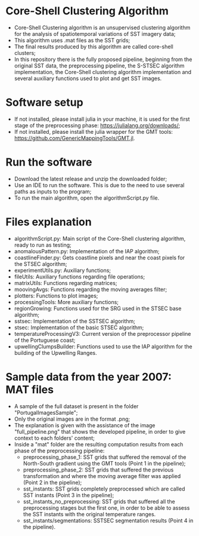 # Core-Shell Clustering Algorithm

* Core-Shell Clustering algorithm is an unsupervised clustering algorithm for the analysis of spatiotemporal variations of SST imagery data;
* This algorithm uses .mat files as the SST grids;
* The final results produced by this algorithm are called core-shell clusters;
* In this repository there is the fully proposed pipeline, beginning from the original SST data, the preprocessing pipeline, the S-STSEC algorithm implementation, the Core-Shell clustering algorithm implementation and several auxiliary functions used to plot and get SST images.

# Software setup

* If not installed, please install julia in your machine, it is used for the first stage of the preprocessing phase: https://julialang.org/downloads/;
* If not installed, please install the julia wrapper for the GMT tools: https://github.com/GenericMappingTools/GMT.jl.

# Run the software

* Download the latest release and unzip the downloaded folder;
* Use an IDE to run the software. This is due to the need to use several paths as inputs to the program;
* To run the main algorithm, open the algorithmScript.py file.

# Files explanation

* algorithmScript.py: Main script of the Core-Shell clustering algorithm, ready to run as testing;
* anomalousPattern.py: Implementation of the IAP algorithm;
* coastlineFinder.py: Gets coastline pixels and near the coast pixels for the STSEC algorithm;
* experimentUtils.py: Auxiliary functions;
* fileUtils: Auxiliary functions regarding file operations;
* matrixUtils: Functions regarding matrices;
* moovingAvgs: Functions regarding the moving averages filter;
* plotters: Functions to plot images;
* processingTools: More auxiliary functions;
* regionGrowing: Functions used for the SRG used in the STSEC base algorithm;
* sstsec: Implementation of the SSTSEC algorithm;
* stsec: Implementation of the basic STSEC algorithm;
* temperatureProcessingV3: Current version of the preprocessor pipeline of the Portuguese coast;
* upwellingClumpsBuilder: Functions used to use the IAP algorithm for the building of the Upwelling Ranges.



# Sample data from the year 2007: MAT files  

* A sample of the full dataset is present in the folder "PortugalImagesSample";
* Only the original images are in the format .png;
* The explanation is given with the assistance of the image "full_pipeline.png" that shows the developed pipeline, in order to give context to each folders' content;
* Inside a "mat" folder are the resulting computation results from each phase of the preprocessing pipeline:
  * preprocessing_phase_1: SST grids that suffered the removal of the North-South gradient using the GMT tools (Point 1 in the pipeline);
  * preprocessing_phase_2: SST grids that suffered the previous transformation and where the moving average filter was applied (Point 2 in the pipeline);
  * sst_instants: SST grids completely preprocessed which are called SST instants (Point 3 in the pipeline);
  * sst_instants_no_preprocessing: SST grids that suffered all the preprocessing stages but the first one, in order to be able to assess the SST instants with the original temperature ranges.
  * sst_instants/segmentations: SSTSEC segmentation results (Point 4 in the pipeline).

